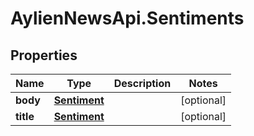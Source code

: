 # AylienNewsApi.Sentiments

## Properties

Name | Type | Description | Notes
------------ | ------------- | ------------- | -------------
**body** | [**Sentiment**](Sentiment.md) |  | [optional] 
**title** | [**Sentiment**](Sentiment.md) |  | [optional] 


